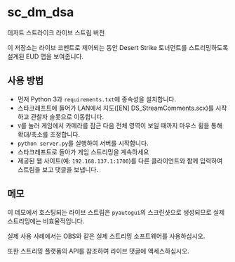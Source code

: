 # sc_dm_dsa

데저트 스트라이크 라이브 스트림 버전

이 저장소는 라이브 코멘트로 제어되는 동안 Desert Strike 토너먼트를 스트리밍하도록 설계된 EUD 맵을 보여줍니다.

## 사용 방법

- 먼저 Python 3과 ```requirements.txt```에 종속성을 설치합니다.
- 스타크래프트에 들어가 LAN에서 지도([EN] DS_StreamComments.scx)를 시작하고 관찰자 슬롯으로 이동합니다.
- ```V```를 눌러 게임에서 카메라를 잠근 다음 전체 영역이 보일 때까지 마우스 휠을 통해 확대/축소를 조정합니다.
- ```python server.py```를 실행하여 서버를 시작합니다.
- 스타크래프트로 돌아가 게임 스트리밍을 계속하세요
- 제공된 웹 사이트(예: ```192.168.137.1:1700```)를 다른 클라이언트와 함께 입력하여 스트림을 보고 댓글을 보냅니다.

## 메모

이 데모에서 호스팅되는 라이브 스트림은 ```pyautogui```의 스크린샷으로 생성되므로 실제 스트리밍에는 비효율적입니다.

실제 사용 사례에서는 OBS와 같은 실제 스트리밍 소프트웨어를 사용하십시오.

또한 스트리밍 플랫폼의 API를 참조하여 라이브 댓글에 액세스하십시오.
